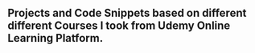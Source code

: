 ## Projects and Code Snippets based on different different Courses I took from Udemy Online Learning Platform.
